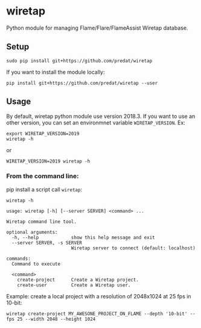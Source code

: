 wiretap
=======

Python module for managing Flame/Flare/FlameAssist Wiretap database.

## Setup

```
sudo pip install git+https://github.com/predat/wiretap
```

If you want to install the module locally:
```
pip install git+https://github.com/predat/wiretap --user
```


## Usage

By default, wiretap python module use version 2018.3. If you want to use an other version,
you can set an environmnet variable `WIRETAP_VERSION`. Ex:
```
export WIRETAP_VERSION=2019
wiretap -h
```
or
```
WIRETAP_VERSION=2019 wiretap -h
```

### From the command line:

pip install a script call `wiretap`:

```
wiretap -h

usage: wiretap [-h] [--server SERVER] <command> ...

Wiretap command line tool.

optional arguments:
  -h, --help            show this help message and exit
  --server SERVER, -s SERVER
                        Wiretap server to connect (default: localhost)

commands:
  Command to execute

  <command>
    create-project      Create a Wiretap project.
    create-user         Create a Wiretap user.
```

Example: create a local project with a resolution of 2048x1024 at 25 fps in 10-bit:
```
wiretap create-project MY_AWESONE_PROJECT_ON_FLAME --depth '10-bit' --fps 25 --width 2048 --height 1024
```
